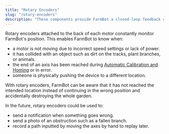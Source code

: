 ```yaml
---
title: "Rotary Encoders"
slug: "rotary-encoders"
description: "These components provide FarmBot a closed-loop feedback control system"
---
```


Rotary encoders attached to the back of each motor constantly monitor FarmBot's position. This enables FarmBot to know when:

* a motor is not moving due to incorrect speed settings or lack of power.
* it has collided with an object such as dirt on the tracks, plant branches, or animals.
* the end of an axis has been reached during [Automatic Calibration and Homing](calibration-and-homing.md) or in error.
* someone is physically pushing the device to a different location.

With rotary encoders, FarmBot can be aware that it has not reached the intended location instead of continuing in the wrong position and accidentally destroying the whole garden.

In the future, rotary encoders could be used to:

* send a notification when something goes wrong.
* send a photo of an obstruction such as a fallen branch.
* record a path inputted by moving the axes by hand to replay later.
